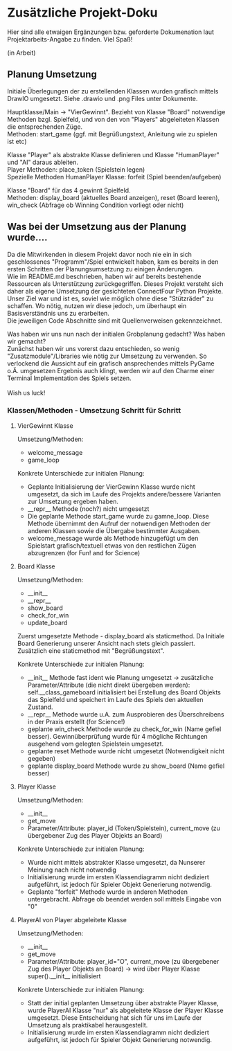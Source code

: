 # Zusätzliche Projekt-Doku

<p>Hier sind alle etwaigen Ergänzungen bzw. geforderte Dokumenation laut Projektarbeits-Angabe zu finden. Viel Spaß!</p>

<p>(in Arbeit)</p>

## Planung Umsetzung

<p>Initiale Überlegungen der zu erstellenden Klassen wurden grafisch mittels DrawIO umgesetzt. Siehe .drawio und .png Files unter Dokumente.</p>

<p>Hauptklasse/Main -> "VierGewinnt". Bezieht von Klasse "Board" notwendige Methoden bzgl. Spielfeld, und von den von "Players" abgeleiteten Klassen die entsprechenden Züge. <br>
Methoden: start_game (ggf. mit Begrüßungstext, Anleitung wie zu spielen ist etc)</p>

<p> Klasse "Player" als abstrakte Klasse definieren und Klasse "HumanPlayer" und "AI" daraus ableiten. <br>
Player Methoden: place_token (Spielstein legen)
<br>
Spezielle Methoden HumanPlayer Klasse: forfeit (Spiel beenden/aufgeben)
</p>

<p> Klasse "Board" für das 4 gewinnt Spielfeld. <br>
Methoden: display_board (aktuelles Board anzeigen), reset (Board leeren), win_check (Abfrage ob Winning Condition vorliegt oder nicht)</p>

## Was bei der Umsetzung aus der Planung wurde....

<p>Da die Mitwirkenden in diesem Projekt davor noch nie ein in sich geschlossenes "Programm"/Spiel entwickelt haben, kam es bereits in den ersten Schritten der Planungsumsetzung zu einigen Änderungen. <br>
Wie im README.md beschrieben, haben wir auf bereits bestehende Ressourcen als Unterstützung zurückgegriffen. Dieses Projekt versteht sich daher als eigene Umsetzung der gesichteten ConnectFour Python Projekte. Unser Ziel war und ist es, soviel wie möglich ohne diese "Stützräder" zu schaffen. Wo nötig, nutzen wir diese jedoch, um überhaupt ein Basisverständnis uns zu erarbeiten. <br>
Die jeweiligen Code Abschnitte sind mit Quellenverweisen gekennzeichnet.</p>
<p>
  Was haben wir uns nun nach der initialen Grobplanung gedacht? Was haben wir gemacht?<br>
  Zunächst haben wir uns vorerst dazu entschieden, so wenig "Zusatzmodule"/Libraries wie nötig zur Umsetzung zu verwenden. So verlockend die Aussicht auf ein grafisch ansprechendes mittels PyGame o.Ä. umgesetzen Ergebnis auch klingt, werden wir auf den Charme einer Terminal Implementation des Spiels setzen. <br>
  <br>
  Wish us luck! </p>

### Klassen/Methoden - Umsetzung Schritt für Schritt

<ol>
  <li>VierGewinnt Klasse</li>
  <p>Umsetzung/Methoden:
  <ul>
    <li>welcome_message</li>
    <li>game_loop</li>
  </ul></p>
  <p>Konkrete Unterschiede zur initialen Planung:
  <ul>
    <li>Geplante Initialisierung der VierGewinn Klasse wurde nicht umgesetzt, da sich im Laufe des Projekts andere/bessere Varianten zur Umsetzung ergeben haben.</li>
    <li>__repr__ Methode (noch?) nicht umgesetzt</li>
    <li>Die geplante Methode start_game wurde zu gamne_loop. Diese Methode übernimmt den Aufruf der notwendigen Methoden der anderen Klassen sowie die Übergabe bestimmter Ausgaben.</li>
    <li>welcome_message wurde als Methode hinzugefügt um den Spielstart grafisch/textuell etwas von den restlichen Zügen abzugrenzen (for Fun! and for Science)</li>
  </ul>
  </p>
  
  <li>Board Klasse</li>
  <p>Umsetzung/Methoden:
    <ul>
      <li>__init__</li>
      <li>__repr__</li>
      <li>show_board</li>
      <li>check_for_win</li>
      <li>update_board</li>
    </ul>
  </p>
<p>Zuerst umgesetzte Methode - display_board als staticmethod. Da Initiale Board Generierung unserer Ansicht nach stets gleich passiert. Zusätzlich eine staticmethod mit "Begrüßungstext".</p>
<p>Konkrete Unterschiede zur initialen Planung:
<ul>
  <li>__init__ Methode fast ident wie Planung umgesetzt -> zusätzliche Parameter/Attribute (die nicht direkt übergeben werden): self.__class_gameboard initialisiert bei Erstellung des Board Objekts das Spielfeld und speichert im Laufe des Spiels den aktuellen Zustand.</li>
  <li>__repr__ Methode wurde u.A. zum Ausprobieren des Überschreibens in der Praxis erstellt (for Science!) </li>
  <li>geplante win_check Methode wurde zu check_for_win (Name gefiel besser). Gewinnüberprüfung wurde für 4 mögliche Richtungen ausgehend vom gelegten Spielstein umgesetzt.</li>
  <li>geplante reset Methode wurde nicht umgesetzt (Notwendigkeit nicht gegeben)</li>
  <li>geplante display_board Methode wurde zu show_board (Name gefiel besser)</li>
</ul>
</p>



<li>Player Klasse</li>
<p>Umsetzung/Methoden:
<ul>
  <li>__init__</li>
  <li>get_move</li>
  <li>Parameter/Attribute: player_id (Token/Spielstein), current_move (zu übergebener Zug des Player Objekts an Board)</li>
</ul>
</p>
<p>Konkrete Unterschiede zur initialen Planung:
<ul>
<li>Wurde nicht mittels abstrakter Klasse umgesetzt, da Nunserer Meinung nach nicht notwendig</li>
  <li>Initialisierung wurde im ersten Klassendiagramm nicht dediziert aufgeführt, ist jedoch für Spieler Objekt Generierung notwendig.</li>
  <li>Geplante "forfeit" Methode wurde in anderen Methoden untergebracht. Abfrage ob beendet werden soll mittels Eingabe von "0"</li>
</ul>
</p>


<li>PlayerAI von Player abgeleitete Klasse</li>
<p>Umsetzung/Methoden:
<ul>
  <li>__init__</li>
  <li>get_move</li>
    <li>Parameter/Attribute: player_id="O", current_move (zu übergebener Zug des Player Objekts an Board) -> wird über Player Klasse super().__init__ initialisiert</li>
</ul>
</p>
<p>Konkrete Unterschiede zur initialen Planung:
<ul>
  <li>Statt der initial geplanten Umsetzung über abstrakte Player Klasse, wurde PlayerAI Klasse "nur" als abgeleitete Klasse der Player Klasse umgesetzt. Diese Entscheidung hat sich für uns im Laufe der Umsetzung als praktikabel herausgestellt.</li>
    <li>Initialisierung wurde im ersten Klassendiagramm nicht dediziert aufgeführt, ist jedoch für Spieler Objekt Generierung notwendig.</li>

</ul>
</p>

</ol>
